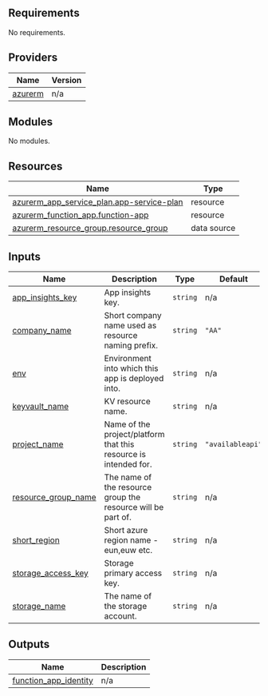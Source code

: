 <!-- BEGIN_TF_DOCS -->
## Requirements

No requirements.

## Providers

| Name | Version |
|------|---------|
| <a name="provider_azurerm"></a> [azurerm](#provider\_azurerm) | n/a |

## Modules

No modules.

## Resources

| Name | Type |
|------|------|
| [azurerm_app_service_plan.app-service-plan](https://registry.terraform.io/providers/hashicorp/azurerm/latest/docs/resources/app_service_plan) | resource |
| [azurerm_function_app.function-app](https://registry.terraform.io/providers/hashicorp/azurerm/latest/docs/resources/function_app) | resource |
| [azurerm_resource_group.resource_group](https://registry.terraform.io/providers/hashicorp/azurerm/latest/docs/data-sources/resource_group) | data source |

## Inputs

| Name | Description | Type | Default | Required |
|------|-------------|------|---------|:--------:|
| <a name="input_app_insights_key"></a> [app\_insights\_key](#input\_app\_insights\_key) | App insights key. | `string` | n/a | yes |
| <a name="input_company_name"></a> [company\_name](#input\_company\_name) | Short company name used as resource naming prefix. | `string` | `"AA"` | no |
| <a name="input_env"></a> [env](#input\_env) | Environment into which this app is deployed into. | `string` | n/a | yes |
| <a name="input_keyvault_name"></a> [keyvault\_name](#input\_keyvault\_name) | KV resource name. | `string` | n/a | yes |
| <a name="input_project_name"></a> [project\_name](#input\_project\_name) | Name of the project/platform that this resource is intended for. | `string` | `"availableapi"` | no |
| <a name="input_resource_group_name"></a> [resource\_group\_name](#input\_resource\_group\_name) | The name of the resource group the resource will be part of. | `string` | n/a | yes |
| <a name="input_short_region"></a> [short\_region](#input\_short\_region) | Short azure region name - eun,euw etc. | `string` | n/a | yes |
| <a name="input_storage_access_key"></a> [storage\_access\_key](#input\_storage\_access\_key) | Storage primary access key. | `string` | n/a | yes |
| <a name="input_storage_name"></a> [storage\_name](#input\_storage\_name) | The name of the storage account. | `string` | n/a | yes |

## Outputs

| Name | Description |
|------|-------------|
| <a name="output_function_app_identity"></a> [function\_app\_identity](#output\_function\_app\_identity) | n/a |
<!-- END_TF_DOCS -->